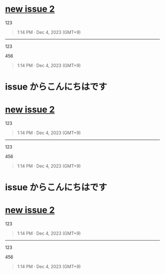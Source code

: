 # [new issue 2](https://github.com/noraworld/github-actions-sandbox/issues/86)
123

> 1:14 PM · Dec 4, 2023 (GMT+9)

---

123

456

> 1:14 PM · Dec 4, 2023 (GMT+9)

# issue からこんにちはです
# [new issue 2](https://github.com/noraworld/github-actions-sandbox/issues/86)
123

> 1:14 PM · Dec 4, 2023 (GMT+9)

---

123

456

> 1:14 PM · Dec 4, 2023 (GMT+9)

# issue からこんにちはです
# [new issue 2](https://github.com/noraworld/github-actions-sandbox/issues/86)
123

> 1:14 PM · Dec 4, 2023 (GMT+9)

---

123

456

> 1:14 PM · Dec 4, 2023 (GMT+9)
